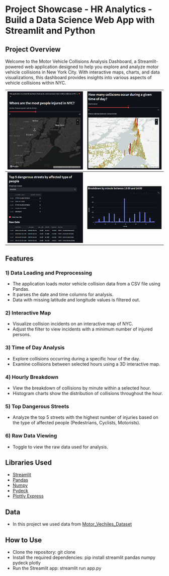 # Project Showcase - HR Analytics - Build a Data Science Web App with Streamlit and Python

## Project Overview
Welcome to the Motor Vehicle Collisions Analysis Dashboard, a Streamlit-powered web application designed to help you explore and analyze motor vehicle collisions in New York City. With interactive maps, charts, and data visualizations, this dashboard provides insights into various aspects of vehicle collisions within NYC.

| ![img1.PNG](img%2Fimg1.PNG) | ![img2.PNG](img%2Fimg2.PNG) |
| --- | --- |
| ![img3.PNG](img%2Fimg3.PNG) | ![img4.PNG](img%2Fimg4.PNG) |


## Features
### 1) Data Loading and Preprocessing

* The application loads motor vehicle collision data from a CSV file using Pandas.
* It parses the date and time columns for analysis.
* Data with missing latitude and longitude values is filtered out.

### 2) Interactive Map
* Visualize collision incidents on an interactive map of NYC.
* Adjust the filter to view incidents with a minimum number of injured persons.

### 3) Time of Day Analysis
* Explore collisions occurring during a specific hour of the day.
* Examine collisions between selected hours using a 3D interactive map.

### 4) Hourly Breakdown
* View the breakdown of collisions by minute within a selected hour.
* Histogram charts show the distribution of collisions throughout the hour.

### 5) Top Dangerous Streets
* Analyze the top 5 streets with the highest number of injuries based on the type of affected people (Pedestrians, Cyclists, Motorists).

### 6) Raw Data Viewing
* Toggle to view the raw data used for analysis.


## Libraries Used
- [Streamlit](https://streamlit.io/)
- [Pandas](https://pandas.pydata.org/)
- [Numpy](https://numpy.org/)
- [Pydeck](https://pydeck.gl/)
- [Plottly Express](https://plotly.com/python/plotly-express/)

## Data
- In this project we used data from [Motor_Vechiles_Dataset](data\Motor_Vehicle_Collisions_-_Crashes.csv)

## How to Use
* Clone the repository: git clone 
* Install the required dependencies: pip install streamlit pandas numpy pydeck plotly
* Run the Streamlit app: streamlit run app.py